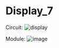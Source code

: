 # Display_7


Circuit:
![display](https://user-images.githubusercontent.com/93759057/140579246-9dd8cd6d-9281-4a8a-8a1d-4d62d0ffccc2.jpg)

Module:
![image](https://user-images.githubusercontent.com/93759057/140642267-c7d32e4c-5a97-44e8-a518-c4a871a90b93.png)

